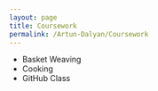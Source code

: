 ```yaml
---
layout: page
title: Coursework
permalink: /Artun-Dalyan/Coursework
---
```

+ Basket Weaving
+ Cooking
+ GitHub Class
